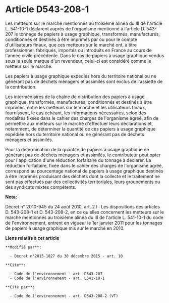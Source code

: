 # Article D543-208-1

Les metteurs sur le marché mentionnés au troisième alinéa du III de l'article L. 541-10-1 déclarent auprès de l'organisme
mentionné à  l'article D. 543-207 le tonnage de papiers à usage graphique, transformés, manufacturés, conditionnés et
destinés à être imprimés par ou pour le compte d'utilisateurs finaux, que ces metteurs sur le marché ont, à titre
professionnel, fabriqués, importés ou introduits en France au cours de l'année civile précédente. Dans le cas de papiers à
usage graphique vendus sous la seule marque d'un revendeur, celui-ci est considéré comme le metteur sur le marché. 

Les papiers à usage graphique expédiés hors du territoire national ou ne générant pas de déchets ménagers et assimilés sont
exclus de l'assiette de la contribution. 

Les intermédiaires de la chaîne de distribution des papiers à usage graphique, transformés, manufacturés, conditionnés et
destinés à être imprimés, entre les metteurs sur le marché et les utilisateurs finaux, fournissent, le cas échéant, les
informations nécessaires, selon des modalités fixées dans le cahier des charges de l'organisme agréé, afin de permettre aux
metteurs sur le marché d'effectuer leurs déclarations et, notamment, de déterminer la quantité de ces papiers à usage
graphique expédiée hors du territoire national ou ne générant pas de déchets ménagers et assimilés. 

Pour la détermination de la quantité de papiers à usage graphique ne générant pas de déchets ménagers et assimilés, le
contributeur peut opter pour l'application d'une réduction forfaitaire du tonnage à déclarer. La réduction forfaitaire, fixée
dans le cahier des charges de l'organisme agréé, correspond au pourcentage national de papiers à usage graphique destinés à
être imprimés produisant des déchets dont la collecte et le traitement ne sont pas effectués par des collectivités
territoriales, leurs groupements ou des syndicats mixtes compétents.

**Nota:**

Décret n° 2010-945 du 24 août 2010, art. 2 I : Les dispositions des articles D. 543-208-1 et D. 543-208-2, en ce qu'elles
concernent les metteurs sur le marché mentionnés au troisième alinéa du III de l'article L. 541-10-1 du code de
l'environnement, entrent en vigueur le 1er janvier 2011 pour les tonnages de papiers à usage graphique mis sur le marché en
2010.

**Liens relatifs à cet article**

	**Modifié par**:

	  - Décret n°2015-1827 du 30 décembre 2015 - art. 10

	**Cite**:

	  - Code de l'environnement - art. D543-207
	  - Code de l'environnement - art. L541-10-1

	**Cité par**:

	  - Code de l'environnement - art. D543-208-2 (VT)
